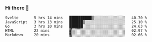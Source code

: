 ### Hi there 👋

<!--
**KLXLjun/KLXLjun** is a ✨ _special_ ✨ repository because its `README.md` (this file) appears on your GitHub profile.

Here are some ideas to get you started:

- 🔭 I’m currently working on ...
- 🌱 I’m currently learning ...
- 👯 I’m looking to collaborate on ...
- 🤔 I’m looking for help with ...
- 💬 Ask me about ...
- 📫 How to reach me: ...
- 😄 Pronouns: ...
- ⚡ Fun fact: ...
-->

<!--START_SECTION:waka-->
```text
Svelte       5 hrs 14 mins   ██████████▒░░░░░░░░░░░░░░   40.70 % 
JavaScript   3 hrs 13 mins   ██████▒░░░░░░░░░░░░░░░░░░   25.10 % 
Go           3 hrs 10 mins   ██████░░░░░░░░░░░░░░░░░░░   24.63 % 
HTML         22 mins         ▓░░░░░░░░░░░░░░░░░░░░░░░░   02.97 % 
Markdown     20 mins         ▓░░░░░░░░░░░░░░░░░░░░░░░░   02.66 % 
```
<!--END_SECTION:waka-->
